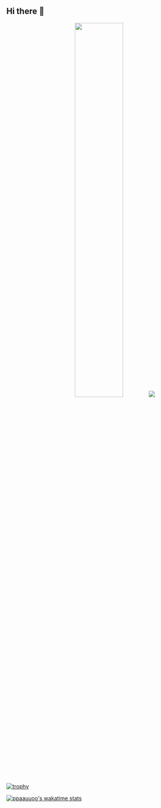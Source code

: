 ## Hi there 👋

<p align="center">
  <img height="50%" width="auto" src ="https://github-readme-stats.vercel.app/api/top-langs/?username=ppaauuoo&layout=compact&hide_border=true&theme=darcula&bg_color=00000000&langs_count=6&hide=jupyter%20notebook,tex,css,php&exclude_repo=Pacman-AI">
  <img src ="https://github-readme-streak-stats.herokuapp.com?user=ppaauuoo&theme=darcula&hide_border=true&background=FFFFFF00">
  <br>
  <br>
  
  [![trophy](https://github-profile-trophy.vercel.app/?username=ppaauuoo&rank=SSS,SS,S,AAA,AA,A)](https://github.com/ryo-ma/github-profile-trophy)
    
  [![ppaauuoo's wakatime stats](https://github-readme-stats.vercel.app/api/wakatime?username=ppaauuoo&layout=compact)](https://github.com/anuraghazra/github-readme-stats)
</p>


